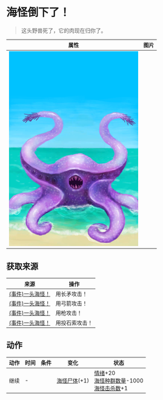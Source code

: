 # 海怪倒下了！  
> 这头野兽死了，它的肉现在归你了。  
  
  属性  |   图片   
 ----  |  ----:   
   |  ![](Sprite/Seahound.png)   
  
## 获取来源  
来源  |  操作  
----  |  ----  
[(事件)一头海怪！](Event_SeahoundFight.md)  |  用长矛攻击！  
[(事件)一头海怪！](Event_SeahoundFight.md)  |  用弓箭攻击！  
[(事件)一头海怪！](Event_SeahoundFight.md)  |  用枪攻击！  
[(事件)一头海怪！](Event_SeahoundFight.md)  |  用投石索攻击！  
## 动作  
动作  |  时间  |  条件  |  变化  |  状态  
----  |  ----  |  ----  |  ----  |  ----  
继续<br>  |  -  |    |  [海怪尸体](SeahoundCarcass.md)(+1)<br>  |  [情绪](Morale.md)+20<br>[海怪种群数量](Pop_Seahounds.md)-1000<br>[海怪击杀数](SeaHoundKills.md)+1  
